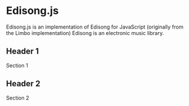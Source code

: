 # Edisong.js

Edisong.js is an implementation of Edisong for JavaScript (originally from the Limbo implementation)
Edisong is an electronic music library.

## Header 1

Section 1

## Header 2

Section 2


